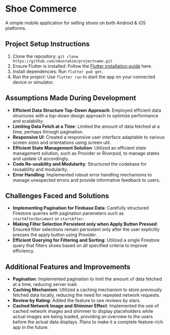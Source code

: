 # Shoe Commerce

A simple mobile application for selling shoes on both Android & iOS platforms.

## Project Setup Instructions

1. Clone the repository: `git clone https://github.com/nmustakim/projectname.git`
2. Ensure Flutter is installed: Follow the [Flutter installation guide](https://flutter.dev/docs/get-started/install) here.
3. Install dependencies: Run `flutter pub get`.
4. Run the project: Use `flutter run` to start the app on your connected device or simulator.

## Assumptions Made During Development

- **Efficient Data Structure Top-Down Approach**: Employed efficient data structures with a top-down design approach to optimize performance and scalability.
- **Limiting Data Fetch at a Time**: Limited the amount of data fetched at a time, perhaps through pagination.
- **Responsive UI**: Created a responsive user interface adaptable to various screen sizes and orientations using screen util.
- **Efficient State Management Solution**: Utilized an efficient state management solution, such as Provider or Riverpod, to manage states and update UI accordingly.
- **Code Re-usability and Modularity**: Structured the codebase for reusability and modularity.
- **Error Handling**: Implemented robust error handling mechanisms to manage unexpected errors and provide informative feedback to users.

## Challenges Faced and Solutions

- **Implementing Pagination for Firebase Data**: Carefully structured Firestore queries with pagination parameters such as `startAfterDocument` or `startAfter`.
- **Making Filter Selection Persistent only when Apply Button Pressed**: Ensured filter selections remain persistent only after the user explicitly presses the apply button using Provider.
- **Efficient Querying for Filtering and Sorting**: Utilized a single Firestore query that filters shoes based on all specified criteria to improve efficiency.

## Additional Features and Improvements

- **Pagination**: Implemented pagination to limit the amount of data fetched at a time, reducing server load.
- **Caching Mechanism**: Utilized a caching mechanism to store previously fetched data locally, reducing the need for repeated network requests.
- **Review by Rating**: Added the feature to see reviews by stars.
- **Cached Network Image and Shimmer Effect**: Implemented the use of cached network images and shimmer to display placeholders while actual images are being loaded, providing an overview to the users before the actual data displays. Plans to make it a complete feature-rich app in the future.

